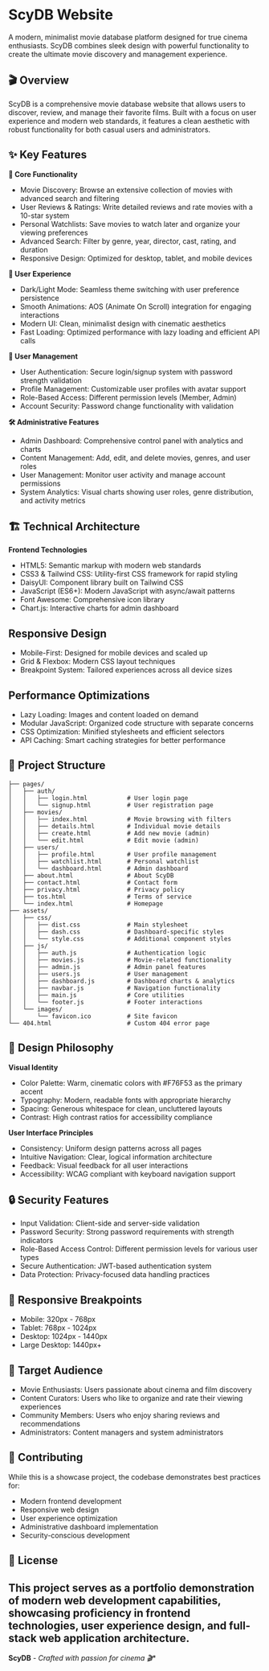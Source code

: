 # ScyDB Website
A modern, minimalist movie database platform designed for true cinema enthusiasts. ScyDB combines sleek design with powerful functionality to create the ultimate movie discovery and management experience.

## 🎬 Overview
ScyDB is a comprehensive movie database website that allows users to discover, review, and manage their favorite films. Built with a focus on user experience and modern web standards, it features a clean aesthetic with robust functionality for both casual users and administrators.

## ✨ Key Features

**🎯 Core Functionality**
- Movie Discovery: Browse an extensive collection of movies with advanced search and filtering
- User Reviews & Ratings: Write detailed reviews and rate movies with a 10-star system
- Personal Watchlists: Save movies to watch later and organize your viewing preferences
- Advanced Search: Filter by genre, year, director, cast, rating, and duration
- Responsive Design: Optimized for desktop, tablet, and mobile devices

**🎨 User Experience**
- Dark/Light Mode: Seamless theme switching with user preference persistence
- Smooth Animations: AOS (Animate On Scroll) integration for engaging interactions
- Modern UI: Clean, minimalist design with cinematic aesthetics
- Fast Loading: Optimized performance with lazy loading and efficient API calls

**👥 User Management**
- User Authentication: Secure login/signup system with password strength validation
- Profile Management: Customizable user profiles with avatar support
- Role-Based Access: Different permission levels (Member, Admin)
- Account Security: Password change functionality with validation

**🛠️ Administrative Features**
- Admin Dashboard: Comprehensive control panel with analytics and charts
- Content Management: Add, edit, and delete movies, genres, and user roles
- User Management: Monitor user activity and manage account permissions
- System Analytics: Visual charts showing user roles, genre distribution, and activity metrics

## 🏗️ Technical Architecture
**Frontend Technologies**

- HTML5: Semantic markup with modern web standards
- CSS3 & Tailwind CSS: Utility-first CSS framework for rapid styling
- DaisyUI: Component library built on Tailwind CSS
- JavaScript (ES6+): Modern JavaScript with async/await patterns
- Font Awesome: Comprehensive icon library
- Chart.js: Interactive charts for admin dashboard

 ## Responsive Design

- Mobile-First: Designed for mobile devices and scaled up
- Grid & Flexbox: Modern CSS layout techniques
- Breakpoint System: Tailored experiences across all device sizes

## Performance Optimizations

- Lazy Loading: Images and content loaded on demand
- Modular JavaScript: Organized code structure with separate concerns
- CSS Optimization: Minified stylesheets and efficient selectors
- API Caching: Smart caching strategies for better performance

## 📂 Project Structure
```scydb-website/
├── pages/
│   ├── auth/
│   │   ├── login.html           # User login page
│   │   └── signup.html          # User registration page
│   ├── movies/
│   │   ├── index.html           # Movie browsing with filters
│   │   ├── details.html         # Individual movie details
│   │   ├── create.html          # Add new movie (admin)
│   │   └── edit.html            # Edit movie (admin)
│   ├── users/
│   │   ├── profile.html         # User profile management
│   │   ├── watchlist.html       # Personal watchlist
│   │   └── dashboard.html       # Admin dashboard
│   ├── about.html               # About ScyDB
│   ├── contact.html             # Contact form
│   ├── privacy.html             # Privacy policy
│   ├── tos.html                 # Terms of service
│   └── index.html               # Homepage
├── assets/
│   ├── css/
│   │   ├── dist.css             # Main stylesheet
│   │   ├── dash.css             # Dashboard-specific styles
│   │   └── style.css            # Additional component styles
│   ├── js/
│   │   ├── auth.js              # Authentication logic
│   │   ├── movies.js            # Movie-related functionality
│   │   ├── admin.js             # Admin panel features
│   │   ├── users.js             # User management
│   │   ├── dashboard.js         # Dashboard charts & analytics
│   │   ├── navbar.js            # Navigation functionality
│   │   ├── main.js              # Core utilities
│   │   └── footer.js            # Footer interactions
│   └── images/
│       └── favicon.ico          # Site favicon
└── 404.html                     # Custom 404 error page
```
## 🎨 Design Philosophy
**Visual Identity**

- Color Palette: Warm, cinematic colors with #F76F53 as the primary accent
- Typography: Modern, readable fonts with appropriate hierarchy
- Spacing: Generous whitespace for clean, uncluttered layouts
- Contrast: High contrast ratios for accessibility compliance

**User Interface Principles**

- Consistency: Uniform design patterns across all pages
- Intuitive Navigation: Clear, logical information architecture
- Feedback: Visual feedback for all user interactions
- Accessibility: WCAG compliant with keyboard navigation support

## 🔒 Security Features

- Input Validation: Client-side and server-side validation
- Password Security: Strong password requirements with strength indicators
- Role-Based Access Control: Different permission levels for various user types
- Secure Authentication: JWT-based authentication system
- Data Protection: Privacy-focused data handling practices

## 📱 Responsive Breakpoints

- Mobile: 320px - 768px
- Tablet: 768px - 1024px
- Desktop: 1024px - 1440px
- Large Desktop: 1440px+

## 🎯 Target Audience

- Movie Enthusiasts: Users passionate about cinema and film discovery
- Content Curators: Users who like to organize and rate their viewing experiences
- Community Members: Users who enjoy sharing reviews and recommendations
- Administrators: Content managers and system administrators

## 🤝 Contributing
While this is a showcase project, the codebase demonstrates best practices for:

- Modern frontend development
- Responsive web design
- User experience optimization
- Administrative dashboard implementation
- Security-conscious development

## 📄 License
This project serves as a portfolio demonstration of modern web development capabilities, showcasing proficiency in frontend technologies, user experience design, and full-stack web application architecture.
---

**ScyDB** - *Crafted with passion for cinema 🎬**
